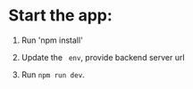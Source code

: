 # Start the app:

1. Run 'npm install'

2. Update the ` env`, provide backend server url

3. Run `npm run dev`.

